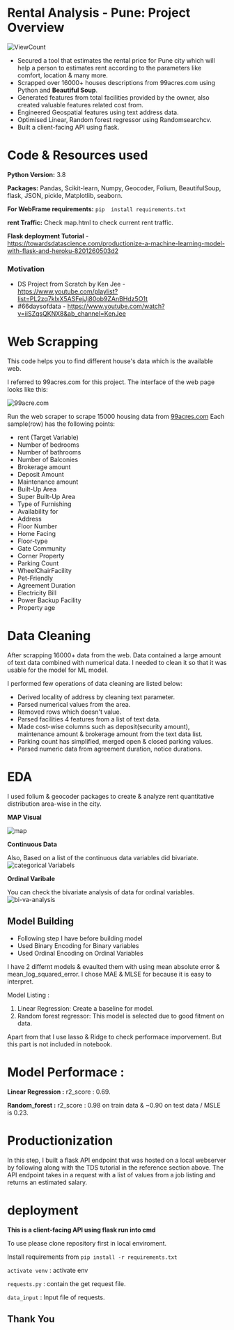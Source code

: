 # Rental Analysis - Pune:  Project Overview

![ViewCount](https://views.whatilearened.today/views/github/senhorinfinito/rental_price_analysis.svg?cache=remove)

* Secured a tool that estimates the rental price for Pune city which will help a person to estimates rent according to the parameters like comfort, location & many more. 
* Scrapped over 16000+ houses descriptions from 99acres.com using Python and  **Beautiful Soup**. 
* Generated features from total facilities provided by the owner, also created valuable features related cost from. 
* Engineered Geospatial features using text address data. 
* Optimised Linear, Random forest regressor using Randomsearchcv. 
* Built a client-facing API using flask. 

# Code & Resources used 

**Python Version:**  3.8 

**Packages:** Pandas, Scikit-learn, Numpy, Geocoder, Folium, BeautifulSoup, flask, JSON, pickle, Matplotlib, seaborn.

**For WebFrame requirements:** ```pip  install requirements.txt``` 

**rent Traffic:** Check map.html to check current rent traffic.

**Flask deployment Tutorial** - https://towardsdatascience.com/productionize-a-machine-learning-model-with-flask-and-heroku-8201260503d2

### Motivation
- DS Project from Scratch by Ken Jee -  https://www.youtube.com/playlist?list=PL2zq7klxX5ASFejJj80ob9ZAnBHdz5O1t
- #66daysofdata - https://www.youtube.com/watch?v=iiSZqsQKNX8&ab_channel=KenJee

# Web Scrapping 


This code helps you to find different house's data which is the available web. 

I referred to 99acres.com for this project. The interface of the web page looks like this:

![99acre.com](https://github.com/senhorinfinito/scrappers/blob/main/images/99acres.jpg)

Run the web scraper to scrape 15000 housing data from [99acres.com](https://www.99acres.com/flats-for-rent-in-pune-ffid-page-2) Each sample(row) has the following points:
- rent (Target Variable)
- Number of bedrooms
- Number of bathrooms 
- Number of Balconies 
- Brokerage amount 
- Deposit Amount 
- Maintenance amount
- Built-Up Area
- Super Built-Up Area
- Type of Furnishing
- Availability for 
- Address
- Floor Number 
- Home Facing
- Floor-type
- Gate Community
- Corner Property 
- Parking Count
- WheelChairFacility
- Pet-Friendly
- Agreement Duration
- Electricity Bill
- Power Backup  Facility
- Property age
 
# Data Cleaning 

After scrapping 16000+  data from the web. Data contained a large amount of text data combined with numerical data. I needed to clean it so that it was usable for the model for ML model. 


I performed few operations of data cleaning are listed below:
- Derived locality of address by cleaning text parameter. 
- Parsed numerical values from the area.
- Removed rows which doesn't value.
- Parsed facilities 4 features from a list of text data.
- Made cost-wise columns such as deposit(security amount), maintenance amount & brokerage amount from the text data list.
- Parking count has simplified, merged open & closed parking values.
- Parsed numeric data from agreement duration, notice durations.

# EDA 

I used folium & geocoder packages to create & analyze rent quantitative distribution area-wise in the city. 

**MAP Visual**


![map](https://github.com/senhorinfinito/rental_price_analysis/blob/main/images/map2.jpg)

**Continuous Data**

Also, Based on a list of the continuous data variables did bivariate.  
![categorical Variabels](https://github.com/senhorinfinito/rental_price_analysis/blob/main/images/continous_variables.jpg)
 
**Ordinal Varibale**

You can check the bivariate analysis of data for ordinal variables.
![bi-va-analysis](https://github.com/senhorinfinito/rental_price_analysis/blob/main/images/ordinal_variable.jpg)


## Model Building 

* Following step I have before building model 
* Used Binary Encoding for Binary variables
* Used Ordinal Encoding on Ordinal Variables 

I have 2 differnt models & evaulted them with using mean absolute error  & mean_log_squared_error. I chose MAE & MLSE for because it is easy to interpret. 

Model Listing : 
1. Linear Regression:  Create a baseline for model.
2. Random forest regressor: This model is selected due to good fitment on data.

Apart from that I use lasso & Ridge to check performace imporvement. But this part is not included in notebook. 

# Model Performace :
**Linear Regression :** r2_score : 0.69. 

**Random_forest :** r2_score : 0.98 on train data & ~0.90 on test data / MSLE is  0.23. 

# Productionization
In this step, I built a flask API endpoint that was hosted on a local webserver by following along with the TDS tutorial in the reference section above. The API endpoint takes in a request with a list of values from a job listing and returns an estimated salary.

# deployment

**This is a client-facing API using flask run into cmd**

To use please clone repository first in local enviroment.

Install requirements from  ```pip install -r requirements.txt```

```activate venv``` : activate env

```requests.py``` : contain the get request file.

```data_input```  :  Input file of requests.

## Thank You
